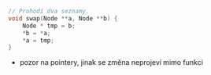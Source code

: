 ```c
// Prohodí dva seznamy.  
void swap(Node **a, Node **b) {  
    Node * tmp = b;  
    *b = *a;  
    *a = tmp;  
}
```
- pozor na pointery, jinak se změna neprojeví mimo funkci